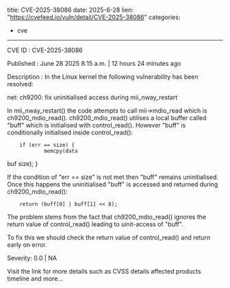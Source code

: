  
title: CVE-2025-38086
date: 2025-6-28
lien: "https://cvefeed.io/vuln/detail/CVE-2025-38086"
categories:
  - cve
---

CVE ID : CVE-2025-38086

Published :  June 28
2025
8:15 a.m. | 12 hours
24 minutes ago

Description : In the Linux kernel
the following vulnerability has been resolved:

net: ch9200: fix uninitialised access during mii_nway_restart

In mii_nway_restart() the code attempts to call
mii->mdio_read which is ch9200_mdio_read(). ch9200_mdio_read()
utilises a local buffer called "buff"
which is initialised
with control_read(). However "buff" is conditionally
initialised inside control_read():

        if (err == size) {
                memcpy(data
buf
size);
        }

If the condition of "err == size" is not met
then
"buff" remains uninitialised. Once this happens the
uninitialised "buff" is accessed and returned during
ch9200_mdio_read():

        return (buff[0] | buff[1] << 8);

The problem stems from the fact that ch9200_mdio_read()
ignores the return value of control_read()
leading to
uinit-access of "buff".

To fix this we should check the return value of
control_read() and return early on error.

Severity: 0.0 | NA

Visit the link for more details
such as CVSS details
affected products
timeline
and more...
